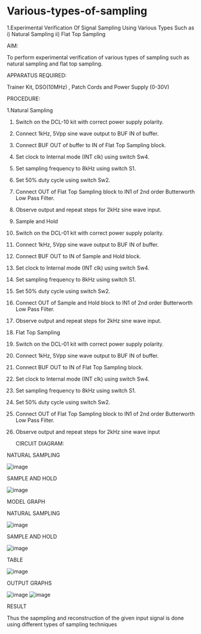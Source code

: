 # Various-types-of-sampling

 1.Experimental Verification Of Signal Sampling Using Various Types Such as i)
 Natural Sampling ii) Flat Top Sampling
 
 AIM:
 
 To perform experimental verification of various types of sampling such as natural
 sampling and flat top sampling.
 
 APPARATUS REQUIRED:
 
 Trainer Kit, DSO(10MHz) , Patch Cords and Power Supply (0-30V)
 
 PROCEDURE:
 
 1.Natural Sampling
 
 1. Switch on the DCL-10 kit with correct power supply polarity.
 2. Connect 1kHz, 5Vpp sine wave output to BUF IN of buffer.
 3. Connect BUF OUT of buffer to IN of Flat Top Sampling block.
 4. Set clock to Internal mode (INT clk) using switch Sw4.
 5. Set sampling frequency to 8kHz using switch S1.
 6. Set 50% duty cycle using switch Sw2.
 7. Connect OUT of Flat Top Sampling block to IN1 of 2nd order Butterworth Low
 Pass Filter.
 8. Observe output and repeat steps for 2kHz sine wave input.
    
 2. Sample and Hold
 1. Switch on the DCL-01 kit with correct power supply polarity.
 2. Connect 1kHz, 5Vpp sine wave output to BUF IN of buffer.
3. Connect BUF OUT to IN of Sample and Hold block.
 4. Set clock to Internal mode (INT clk) using switch Sw4.
 5. Set sampling frequency to 8kHz using switch S1.
 6. Set 50% duty cycle using switch Sw2.
 7. Connect OUT of Sample and Hold block to IN1 of 2nd order Butterworth Low
 Pass Filter.
 8. Observe output and repeat steps for 2kHz sine wave input.
    
 3. Flat Top Sampling
 1. Switch on the DCL-01 kit with correct power supply polarity.
 2. Connect 1kHz, 5Vpp sine wave output to BUF IN of buffer.
 3. Connect BUF OUT to IN of Flat Top Sampling block.
 4. Set clock to Internal mode (INT clk) using switch Sw4.
 5. Set sampling frequency to 8kHz using switch S1.
 6. Set 50% duty cycle using switch Sw2.
 7. Connect OUT of Flat Top Sampling block to IN1 of 2nd order Butterworth Low
 Pass Filter.
 8. Observe output and repeat steps for 2kHz sine wave input

     CIRCUIT DIAGRAM:
    
 NATURAL SAMPLING
 
 ![image](https://github.com/user-attachments/assets/99734cae-2623-48d1-916b-ec7af48c243a)

 SAMPLE AND HOLD
 
 ![image](https://github.com/user-attachments/assets/ca0d2c9c-82c7-4913-af33-0eaa879d99f5)
 
 
 MODEL GRAPH
 
 NATURAL SAMPLING
 
 ![image](https://github.com/user-attachments/assets/8d313c0d-01e1-4d9a-b245-66e29a4c053e)

 SAMPLE AND HOLD
 
 ![image](https://github.com/user-attachments/assets/6e6b3960-dc3e-4c05-90ed-8237818f3fa2)

 TABLE

 
 ![image](https://github.com/user-attachments/assets/cb855894-87a4-422c-a32e-1ea0ca381ef6)
 

 OUTPUT GRAPHS

 
 ![image](https://github.com/user-attachments/assets/8abe5d1c-057d-4e8f-9aef-b7dfd064e4df)
 ![image](https://github.com/user-attachments/assets/27974ced-c065-40e5-bded-d0439ae16354)

 

 RESULT

 
 Thus the sapmpling and reconstruction of the given input signal is done using
 different types of sampling techniques





 


